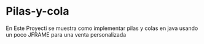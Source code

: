 # Pilas-y-cola
En Este Proyecti se muestra como implementar pilas y colas en java usando un poco JFRAME para una venta personalizada 
